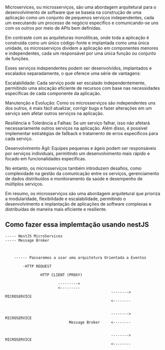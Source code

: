 Microservices, ou microsserviços, são uma abordagem arquitetural para o desenvolvimento de software que se baseia na construção de uma aplicação como um conjunto de pequenos serviços independentes, cada um executando um processo de negócio específico e comunicando-se uns com os outros por meio de APIs bem definidas.

Em contraste com as arquiteturas monolíticas, onde toda a aplicação é construída como um único código-fonte e implantada como uma única unidade, os microsserviços dividem a aplicação em componentes menores e independentes, cada um responsável por uma única função ou conjunto de funções.

Esses serviços independentes podem ser desenvolvidos, implantados e escalados separadamente, o que oferece uma série de vantagens:

Escalabilidade: Cada serviço pode ser escalado independentemente, permitindo uma alocação eficiente de recursos com base nas necessidades específicas de cada componente da aplicação.

Manutenção e Evolução: Como os microsserviços são independentes uns dos outros, é mais fácil atualizar, corrigir bugs e fazer alterações em um serviço sem afetar outros serviços na aplicação.

Resiliência e Tolerância a Falhas: Se um serviço falhar, isso não afetará necessariamente outros serviços na aplicação. Além disso, é possível implementar estratégias de fallback e tratamento de erros específicos para cada serviço.

Desenvolvimento Ágil: Equipes pequenas e ágeis podem ser responsáveis por serviços individuais, permitindo um desenvolvimento mais rápido e focado em funcionalidades específicas.

No entanto, os microsserviços também introduzem desafios, como complexidade na gestão da comunicação entre os serviços, gerenciamento de dados distribuídos e monitoramento da saúde e desempenho de múltiplos serviços.

Em resumo, os microsserviços são uma abordagem arquitetural que prioriza a modularidade, flexibilidade e escalabilidade, permitindo o desenvolvimento e implantação de aplicações de software complexas e distribuídas de maneira mais eficiente e resiliente.


## Como fazer essa implemtação usando nestJS

    ----- NestJS MicroServices
    ----- Message Broker



        ------ Passaremos a usar uma arquitetura Orientada a Eventos

            -HTTP REQUEST 

                    HTTP CLIENT (PROXY)

                            --------->
                            <---------
                                                    -------->       MICROSERVICE
                                                    <--------


                                                    -------->       MICROSERVICE
                                 Message Broker     <--------

                                                    
                                                    -------->       MICROSERVICE
                                                    <--------
                        
